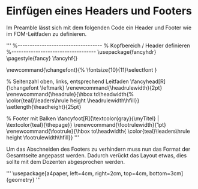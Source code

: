 # Einfügen eines Headers und Footers 

Im Preamble lässt sich mit dem folgenden Code ein Header und Footer wie im FOM-Leitfaden zu definieren. 

'''
%-----------------------------------
% Kopfbereich / Header definieren
%-----------------------------------
\usepackage{fancyhdr}
\pagestyle{fancy}
\fancyhf{}

\newcommand{\changefont}{%
    \fontsize{10}{11}\selectfont
}

% Seitenzahl oben, links, entsprechend Leitfaden 
\fancyhead[R]{\changefont \leftmark}
\renewcommand{\headrulewidth}{2pt}
\renewcommand{\headrule}{\hbox to\headwidth{%
  \color{teal}\leaders\hrule height \headrulewidth\hfill}}
\setlength{\headheight}{25pt}

% Footer mit Balken
\fancyfoot[R]{\textcolor{gray}{\myTitel} | \textcolor{teal}{\thepage}}
\renewcommand{\footrulewidth}{1pt}
\renewcommand{\footrule}{\hbox to\headwidth{
    \color{teal}\leaders\hrule height \footrulewidth\hfill}}
'''

Um das Abschneiden des Footers zu verhindern muss nun das Format der Gesamtseite angepasst werden. Dadurch verückt das Layout etwas, dies sollte mit dem Dozenten abgesprochen werden.

'''
\usepackage[a4paper, left=4cm, right=2cm, top=4cm, bottom=3cm]{geometry}
'''